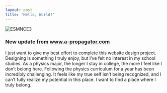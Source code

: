 ```yaml
---
layout: post
title: "Hello, World!"
---
```



![ESMNCE3](https://github.com/user-attachments/assets/e191acad-5991-4b11-a272-25db1358f86d)
<h3> New update from <a href="https://www.a-propagator.com"> www.a-propagator.com </a></h3>

I just want to give my best effort to complete this website design project. Designing is something I truly enjoy, but I’ve felt no interest in my school studies. As a physics major, the longer I stay in college, the more I feel like I don’t belong here. Following the physics curriculum for a year has been incredibly challenging. It feels like my true self isn’t being recognized, and I can’t fully realize my potential in this place. I want to find a place where I truly belong.
